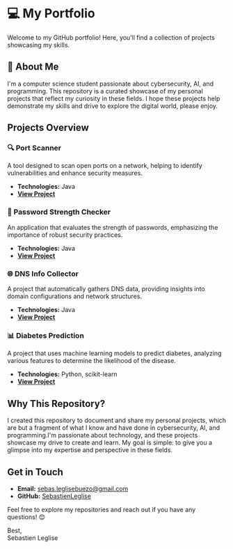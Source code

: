 # 💻 My Portfolio

Welcome to my GitHub portfolio! Here, you’ll find a collection of projects showcasing my skills.

## 🚀 About Me
I'm a computer science student passionate about cybersecurity, AI, and programming. This repository is a curated showcase of my personal projects that reflect my curiosity in these fields. I hope these projects help demonstrate my skills and drive to explore the digital world, please enjoy.

## Projects Overview

### 🔍 Port Scanner
A tool designed to scan open ports on a network, helping to identify vulnerabilities and enhance security measures.
- **Technologies:** Java
- **[View Project](https://github.com/SebastienLeglise/github-portfolio/tree/main/scanner-de-ports-basique)**

### 🔐 Password Strength Checker
An application that evaluates the strength of passwords, emphasizing the importance of robust security practices.
- **Technologies:** Java
- **[View Project](https://github.com/SebastienLeglise/github-portfolio/tree/main/verificateur-de-force-de-mot-de-passe)**

### 🌐 DNS Info Collector
A project that automatically gathers DNS data, providing insights into domain configurations and network structures.
- **Technologies:** Java
- **[View Project](https://github.com/SebastienLeglise/github-portfolio/tree/main/collecteur-informations-dns)**

### 📊 Diabetes Prediction
A project that uses machine learning models to predict diabetes, analyzing various features to determine the likelihood of the disease.
- **Technologies:** Python, scikit-learn
- **[View Project](https://github.com/SebastienLeglise/github-portfolio/tree/main/Pr%C3%A9diction-de-diab%C3%A8te)**


## Why This Repository?

I created this repository to document and share my personal projects, which are but a fragment of what I know and have done in cybersecurity, AI, and programming.I'm passionate about technology, and these projects showcase my drive to create and learn.
My goal is simple: to give you a glimpse into my expertise and perspective in these fields.

## Get in Touch
- **Email:** [sebas.leglisebuezo@gmail.com](mailto:sebas.leglisebuezo@gmail.com)
- **GitHub:** [SebastienLeglise](https://github.com/SebastienLeglise)

Feel free to explore my repositories and reach out if you have any questions! 😊

Best,  
Sebastien Leglise
